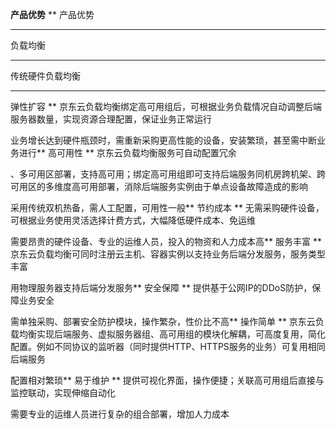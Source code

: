 **产品优势**
**
产品优势
****
负载均衡
****
传统硬件负载均衡
****
弹性扩容
**
京东云负载均衡绑定高可用组后，可根据业务负载情况自动调整后端服务器数量，实现资源合理配置，保证业务正常运行

业务增长达到硬件瓶颈时，需重新采购更高性能的设备，安装繁琐，甚至需中断业务进行**
高可用性
**
京东云负载均衡服务可自动配置冗余

、多可用区部署，支持高可用；绑定高可用组即可支持后端服务同机房跨机架、跨可用区的多维度高可用部署，消除后端服务实例由于单点设备故障造成的影响

采用传统双机热备，需人工配置，可用性一般**
节约成本
**
无需采购硬件设备，可根据业务使用灵活选择计费方式，大幅降低硬件成本、免运维

需要昂贵的硬件设备、专业的运维人员，投入的物资和人力成本高**
服务丰富
**
京东云负载均衡可同时注册云主机、容器实例以支持业务后端分发服务，服务类型丰富

用物理服务器支持后端分发服务**
安全保障
**
提供基于公网IP的DDoS防护，保障业务安全

需单独采购、部署安全防护模块，操作繁杂，性价比不高**
操作简单
**
京东云负载均衡实现后端服务、虚拟服务器组、高可用组的模块化解耦，可高度复用，简化配置。例如不同协议的监听器（同时提供HTTP、HTTPS服务的业务）可复用相同后端服务

配置相对繁琐**
易于维护
**
提供可视化界面，操作便捷；关联高可用组后直接与监控联动，实现伸缩自动化

需要专业的运维人员进行复杂的组合部署，增加人力成本